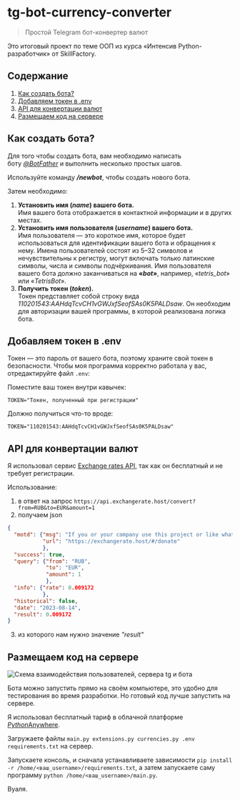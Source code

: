 # tg-bot-currency-converter
 > Простой Telegram бот-конвертер валют

Это итоговый проект по теме ООП из курса «Интенсив Python-разработчик» от SkillFactory.

## Содержание

1. [Как создать бота?](#Как-создать-бота)
1. [Добавляем токен в .env](#Добавляем-токен-в-env)
1. [API для конвертации валют](#API-для-конвертации-валют)
1. [Размещаем код на сервере](#Размещаем-код-на-сервере)

## Как создать бота?

Для того чтобы создать бота, вам необходимо написать боту *[@BotFather](https://t.me/botfather)* и выполнить несколько простых шагов.

Используйте команду ***/newbot***, чтобы создать нового бота.

Затем необходимо:

1. **Установить имя (*name*) вашего бота.**  
    Имя вашего бота отображается в контактной информации и в других местах.
2. **Установить имя пользователя (*username*) вашего бота.**  
    Имя пользователя — это короткое имя, которое будет использоваться для идентификации вашего бота и обращения к нему. Имена пользователей состоят из 5–32 символов и нечувствительны к регистру, могут включать только латинские символы, числа и символы подчёркивания. Имя пользователя вашего бота должно заканчиваться на **«*bot*»**, например, «*tetris_bot*» или «_TetrisBot_».
3. **Получить токен (*token*).**  
    Токен представляет собой строку вида *110201543:AAHdqTcvCH1vGWJxfSeofSAs0K5PALDsaw*. Он необходим для авторизации  вашей программы, в которой реализована логика бота.

## Добавляем токен в .env

Токен — это пароль от вашего бота, поэтому храните свой токен в безопасности. Чтобы моя программа корректно работала у вас, отредактируйте файл `.env`:

Поместите ваш токен внутри кавычек:

```
TOKEN="Токен, полученный при регистрации"
```

Должно получиться что-то вроде:

```
TOKEN="110201543:AAHdqTcvCH1vGWJxfSeofSAs0K5PALDsaw"
```

## API для конвертации валют
Я использовал сервис [Exchange rates API](https://exchangerate.host/), так как он бесплатный и не требует регистрации.

Использование:

1. в ответ на запрос `https://api.exchangerate.host/convert?from=RUB&to=EUR&amount=1`
2. получаем json

``` json
{
  "motd": {"msg": "If you or your company use this project or like what we doing, please consider backing us so we can continue maintaining and evolving this project.",
           "url": "https://exchangerate.host/#/donate"
           },
  "success": true,
  "query": {"from": "RUB",
            "to": "EUR",
            "amount": 1
            },
  "info": {"rate": 0.009172
           },
  "historical": false,
  "date": "2023-08-14",
  "result": 0.009172
}
```

3. из которого нам нужно значение *"result"*

## Размещаем код на сервере

![Схема взаимодействия пользователей, сервера tg и бота](https://optima740.github.io/image/post-2020-09-18/how_it_works.png)

Бота можно запустить прямо на своём компьютере, это удобно для тестирования во время разработки. Но готовый код лучше запустить на сервере.

Я использовал бесплатный тариф в облачной платформе [*Python*Anywhere](https://www.pythonanywhere.com/).

Загружаете файлы `main.py extensions.py currencies.py .env requirements.txt` на сервер.

Запускаете консоль, и сначала устанавливаете зависимости `pip install -r /home/<ваш_username>/requirements.txt`, а затем запускаете саму программу `python /home/<ваш_username>/main.py`.

Вуаля.